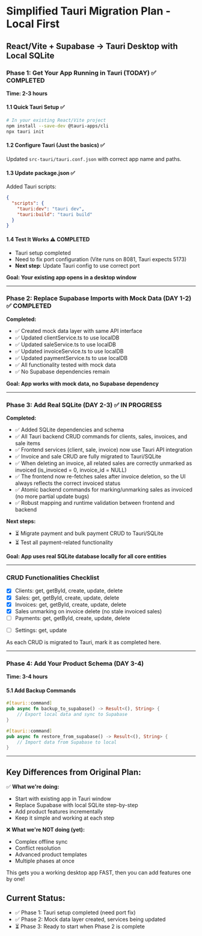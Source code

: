 # Simplified Tauri Migration Plan - Local First
## React/Vite + Supabase → Tauri Desktop with Local SQLite

### **Phase 1: Get Your App Running in Tauri (TODAY)** ✅ COMPLETED
**Time: 2-3 hours**

#### 1.1 Quick Tauri Setup ✅
```bash
# In your existing React/Vite project
npm install --save-dev @tauri-apps/cli
npx tauri init
```

#### 1.2 Configure Tauri (Just the basics) ✅
Updated `src-tauri/tauri.conf.json` with correct app name and paths.

#### 1.3 Update package.json ✅
Added Tauri scripts:
```json
{
  "scripts": {
    "tauri:dev": "tauri dev",
    "tauri:build": "tauri build"
  }
}
```

#### 1.4 Test It Works ⚠️  COMPLETED
- Tauri setup completed
- Need to fix port configuration (Vite runs on 8081, Tauri expects 5173)
- **Next step**: Update Tauri config to use correct port

**Goal: Your existing app opens in a desktop window**

---

### **Phase 2: Replace Supabase Imports with Mock Data (DAY 1-2)** ✅ COMPLETED
**Completed:**
- ✅ Created mock data layer with same API interface
- ✅ Updated clientService.ts to use localDB
- ✅ Updated saleService.ts to use localDB
- ✅ Updated invoiceService.ts to use localDB
- ✅ Updated paymentService.ts to use localDB
- ✅ All functionality tested with mock data
- ✅ No Supabase dependencies remain

**Goal: App works with mock data, no Supabase dependency**

---

### **Phase 3: Add Real SQLite (DAY 2-3)** ✅ IN PROGRESS
**Completed:**
- ✅ Added SQLite dependencies and schema
- ✅ All Tauri backend CRUD commands for clients, sales, invoices, and sale items
- ✅ Frontend services (client, sale, invoice) now use Tauri API integration
- ✅ Invoice and sale CRUD are fully migrated to Tauri/SQLite
- ✅ When deleting an invoice, all related sales are correctly unmarked as invoiced (is_invoiced = 0, invoice_id = NULL)
- ✅ The frontend now re-fetches sales after invoice deletion, so the UI always reflects the correct invoiced status
- ✅ Atomic backend commands for marking/unmarking sales as invoiced (no more partial update bugs)
- ✅ Robust mapping and runtime validation between frontend and backend

**Next steps:**
- ⏳ Migrate payment and bulk payment CRUD to Tauri/SQLite
- ⏳ Test all payment-related functionality

**Goal: App uses real SQLite database locally for all core entities**

---

### **CRUD Functionalities Checklist**

- [x] Clients: get, getById, create, update, delete
- [x] Sales: get, getById, create, update, delete
- [x] Invoices: get, getById, create, update, delete
- [x] Sales unmarking on invoice delete (no stale invoiced sales)
- [ ] Payments: get, getById, create, update, delete
<!-- - [ ] Bulk Payments: get, getById, create, update, delete -->
<!-- - [ ] Credit Transactions: get, getById, create, update, delete -->
- [ ] Settings: get, update

As each CRUD is migrated to Tauri, mark it as completed here.

---

### **Phase 4: Add Your Product Schema (DAY 3-4)**
**Time: 3-4 hours**

<!-- #### 4.1 Add Product Tables
Create `src-tauri/migrations/002_products.sql` with the product schema from your original plan:
```sql
-- Add the corrugated_sheet_items, steel_slitting_strip_items, etc.
-- tables from your original plan
```

#### 4.2 Add Product Commands ✅ COMPLETED
Add product CRUD commands to match your needs

#### 4.3 Update Frontend
Add product management UI components

**Goal: Full product management working locally**

---

### **Phase 5: Future - Supabase Backup (LATER)**
**When you're ready:** -->

#### 5.1 Add Backup Commands
```rust
#[tauri::command]
pub async fn backup_to_supabase() -> Result<(), String> {
    // Export local data and sync to Supabase
}

#[tauri::command]
pub async fn restore_from_supabase() -> Result<(), String> {
    // Import data from Supabase to local
}
```

---

## **Key Differences from Original Plan:**

✅ **What we're doing:**
- Start with existing app in Tauri window
- Replace Supabase with local SQLite step-by-step
- Add product features incrementally
- Keep it simple and working at each step

❌ **What we're NOT doing (yet):**
- Complex offline sync
- Conflict resolution
- Advanced product templates
- Multiple phases at once

This gets you a working desktop app FAST, then you can add features one by one!

## **Current Status:**
- ✅ Phase 1: Tauri setup completed (need port fix)
- ✅ Phase 2: Mock data layer created, services being updated
- ⏳ Phase 3: Ready to start when Phase 2 is complete